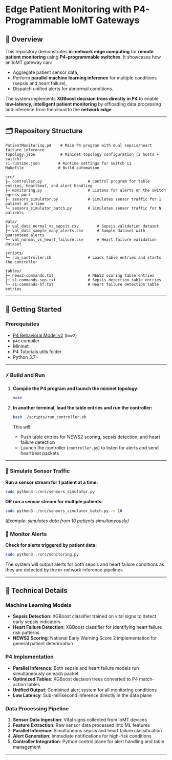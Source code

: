 # Edge Patient Monitoring with P4-Programmable IoMT Gateways

## 🎯 Overview
This repository demonstrates **in-network edge computing** for **remote patient monitoring** using **P4-programmable switches**. It showcases how an IoMT gateway can:
- Aggregate patient sensor data,
- Perform **parallel machine learning inference** for multiple conditions (sepsis and heart failure),
- Dispatch unified alerts for abnormal conditions.

The system implements **XGBoost decision trees directly in P4** to enable **low‑latency, intelligent patient monitoring** by offloading data processing and inference from the cloud to the **network edge**.

---

## 🗂️ Repository Structure
```
PatientMonitoring.p4    # Main P4 program with dual sepsis/heart failure inference
topology.json           # Mininet topology configuration (2 hosts + switch)
s1-runtime.json        # Runtime settings for switch s1
Makefile               # Build automation

src/
├─ controller.py                    # Control program for table entries, heartbeat, and alert handling
├─ monitoring.py                    # Listens for alerts on the switch egress port
├─ sensors_simulator.py             # Simulates sensor traffic for 1 patient at a time
└─ sensors_simulator_batch.py       # Simulates sensor traffic for N patients

data/
├─ val_data_normal_vs_sepsis.csv        # Sepsis validation dataset
├─ val_data_sample_many_alerts.csv      # Sample dataset with guaranteed alerts
└─ val_normal_vs_heart_failure.csv      # Heart failure validation dataset

scripts/
└─ run_controller.sh                # Loads table entries and starts the controller

tables/
├─ news2-commands.txt               # NEWS2 scoring table entries
├─ s1-commands-sep.txt              # Sepsis detection table entries
└─ s1-commands-hf.txt               # Heart failure detection table entries
```

---

## 🚀 Getting Started

### Prerequisites
- [P4 Behavioral Model v2](https://github.com/p4lang/behavioral-model) (`bmv2`) 
- `p4c` compiler
- Mininet
- P4 Tutorials utils folder
- Python 3.7+

---

### ⚡️ Build and Run
1. **Compile the P4 program and launch the mininet topology:**
    ```bash
    make
    ```

2. **In another terminal, load the table entries and run the controller:**
    ```bash
    bash ./scripts/run_controller.sh
    ```
    This will:
    - Push table entries for NEWS2 scoring, sepsis detection, and heart failure detection
    - Launch the controller (`controller.py`) to listen for alerts and send heartbeat packets
---

### 👥 Simulate Sensor Traffic
**Run a sensor stream for 1 patient at a time:**
```bash
sudo python3 ./src/sensors_simulator.py
```

**OR run a sensor stream for multiple patients:**
```bash
sudo python3 ./src/sensors_simulator_batch.py -n 10
```
*(Example: simulates data from 10 patients simultaneously)*

### 📡 Monitor Alerts
**Check for alerts triggered by patient data:**
```bash
sudo python3 ./src/monitoring.py
```

The system will output alerts for both sepsis and heart failure conditions as they are detected by the in-network inference pipelines.

---

## 🔬 Technical Details

### Machine Learning Models
- **Sepsis Detection**: XGBoost classifier trained on vital signs to detect early sepsis indicators
- **Heart Failure Detection**: XGBoost classifier for identifying heart failure risk patterns
- **NEWS2 Scoring**: National Early Warning Score 2 implementation for general patient deterioration

### P4 Implementation
- **Parallel Inference**: Both sepsis and heart failure models run simultaneously on each packet
- **Optimized Tables**: XGBoost decision trees converted to P4 match-action tables
- **Unified Output**: Combined alert system for all monitoring conditions
- **Low Latency**: Sub-millisecond inference directly in the data plane

### Data Processing Pipeline
1. **Sensor Data Ingestion**: Vital signs collected from IoMT devices
2. **Feature Extraction**: Raw sensor data processed into ML features  
3. **Parallel Inference**: Simultaneous sepsis and heart failure classification
4. **Alert Generation**: Immediate notifications for high-risk conditions
5. **Controller Integration**: Python control plane for alert handling and table management

---
